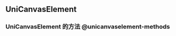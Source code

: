## UniCanvasElement

<!-- CUSTOMTYPEJSON.UniCanvasElement.description -->

<!-- CUSTOMTYPEJSON.UniCanvasElement.extends -->

<!-- CUSTOMTYPEJSON.UniCanvasElement.param -->



<!-- CUSTOMTYPEJSON.UniCanvasElement.compatibility -->

<!-- CUSTOMTYPEJSON.UniCanvasElement.example -->

### UniCanvasElement 的方法 @unicanvaselement-methods
<!-- CUSTOMTYPEJSON.UniCanvasElement.methods.getContext.name -->

<!-- CUSTOMTYPEJSON.UniCanvasElement.methods.getContext.description -->

<!-- CUSTOMTYPEJSON.UniCanvasElement.methods.getContext.compatibility -->

<!-- CUSTOMTYPEJSON.UniCanvasElement.methods.getContext.param -->

<!-- CUSTOMTYPEJSON.UniCanvasElement.methods.getContext.returnValue -->

<!-- CUSTOMTYPEJSON.UniCanvasElement.methods.getContext.tutorial -->

<!-- CUSTOMTYPEJSON.UniCanvasElement.methods.takeSnapshot.name -->

<!-- CUSTOMTYPEJSON.UniCanvasElement.methods.takeSnapshot.description -->

<!-- CUSTOMTYPEJSON.UniCanvasElement.methods.takeSnapshot.compatibility -->

<!-- CUSTOMTYPEJSON.UniCanvasElement.methods.takeSnapshot.param -->

<!-- CUSTOMTYPEJSON.UniCanvasElement.methods.takeSnapshot.returnValue -->

<!-- CUSTOMTYPEJSON.UniCanvasElement.methods.takeSnapshot.tutorial -->

<!-- CUSTOMTYPEJSON.UniCanvasElement.methods.appendChild.name -->

<!-- CUSTOMTYPEJSON.UniCanvasElement.methods.appendChild.description -->

<!-- CUSTOMTYPEJSON.UniCanvasElement.methods.appendChild.compatibility -->

<!-- CUSTOMTYPEJSON.UniCanvasElement.methods.appendChild.param -->

<!-- CUSTOMTYPEJSON.UniCanvasElement.methods.appendChild.returnValue -->

<!-- CUSTOMTYPEJSON.UniCanvasElement.methods.appendChild.tutorial -->

<!-- CUSTOMTYPEJSON.UniCanvasElement.methods.insertBefore.name -->

<!-- CUSTOMTYPEJSON.UniCanvasElement.methods.insertBefore.description -->

<!-- CUSTOMTYPEJSON.UniCanvasElement.methods.insertBefore.compatibility -->

<!-- CUSTOMTYPEJSON.UniCanvasElement.methods.insertBefore.param -->

<!-- CUSTOMTYPEJSON.UniCanvasElement.methods.insertBefore.returnValue -->

<!-- CUSTOMTYPEJSON.UniCanvasElement.methods.insertBefore.tutorial -->

<!-- CUSTOMTYPEJSON.UniCanvasElement.methods.setAttribute.name -->

<!-- CUSTOMTYPEJSON.UniCanvasElement.methods.setAttribute.description -->

<!-- CUSTOMTYPEJSON.UniCanvasElement.methods.setAttribute.compatibility -->

<!-- CUSTOMTYPEJSON.UniCanvasElement.methods.setAttribute.param -->

<!-- CUSTOMTYPEJSON.UniCanvasElement.methods.setAttribute.returnValue -->

<!-- CUSTOMTYPEJSON.UniCanvasElement.methods.setAttribute.tutorial -->

<!-- CUSTOMTYPEJSON.UniCanvasElement.methods.getAttribute.name -->

<!-- CUSTOMTYPEJSON.UniCanvasElement.methods.getAttribute.description -->

<!-- CUSTOMTYPEJSON.UniCanvasElement.methods.getAttribute.compatibility -->

<!-- CUSTOMTYPEJSON.UniCanvasElement.methods.getAttribute.param -->

<!-- CUSTOMTYPEJSON.UniCanvasElement.methods.getAttribute.returnValue -->

<!-- CUSTOMTYPEJSON.UniCanvasElement.methods.getAttribute.tutorial -->

<!-- CUSTOMTYPEJSON.UniCanvasElement.methods.hasAttribute.name -->

<!-- CUSTOMTYPEJSON.UniCanvasElement.methods.hasAttribute.description -->

<!-- CUSTOMTYPEJSON.UniCanvasElement.methods.hasAttribute.compatibility -->

<!-- CUSTOMTYPEJSON.UniCanvasElement.methods.hasAttribute.param -->

<!-- CUSTOMTYPEJSON.UniCanvasElement.methods.hasAttribute.returnValue -->

<!-- CUSTOMTYPEJSON.UniCanvasElement.methods.hasAttribute.tutorial -->

<!-- CUSTOMTYPEJSON.UniCanvasElement.methods.removeAttribute.name -->

<!-- CUSTOMTYPEJSON.UniCanvasElement.methods.removeAttribute.description -->

<!-- CUSTOMTYPEJSON.UniCanvasElement.methods.removeAttribute.compatibility -->

<!-- CUSTOMTYPEJSON.UniCanvasElement.methods.removeAttribute.param -->

<!-- CUSTOMTYPEJSON.UniCanvasElement.methods.removeAttribute.returnValue -->

<!-- CUSTOMTYPEJSON.UniCanvasElement.methods.removeAttribute.tutorial -->

<!-- CUSTOMTYPEJSON.UniCanvasElement.methods.getBoundingClientRect.name -->

<!-- CUSTOMTYPEJSON.UniCanvasElement.methods.getBoundingClientRect.description -->

<!-- CUSTOMTYPEJSON.UniCanvasElement.methods.getBoundingClientRect.compatibility -->

<!-- CUSTOMTYPEJSON.UniCanvasElement.methods.getBoundingClientRect.param -->

<!-- CUSTOMTYPEJSON.UniCanvasElement.methods.getBoundingClientRect.returnValue -->

<!-- CUSTOMTYPEJSON.UniCanvasElement.methods.getBoundingClientRect.tutorial -->

<!-- CUSTOMTYPEJSON.UniCanvasElement.methods.getDrawableContext.name -->

<!-- CUSTOMTYPEJSON.UniCanvasElement.methods.getDrawableContext.description -->

<!-- CUSTOMTYPEJSON.UniCanvasElement.methods.getDrawableContext.compatibility -->

<!-- CUSTOMTYPEJSON.UniCanvasElement.methods.getDrawableContext.param -->

<!-- CUSTOMTYPEJSON.UniCanvasElement.methods.getDrawableContext.returnValue -->

<!-- CUSTOMTYPEJSON.UniCanvasElement.methods.getDrawableContext.tutorial -->

<!-- CUSTOMTYPEJSON.UniCanvasElement.methods.removeChild.name -->

<!-- CUSTOMTYPEJSON.UniCanvasElement.methods.removeChild.description -->

<!-- CUSTOMTYPEJSON.UniCanvasElement.methods.removeChild.compatibility -->

<!-- CUSTOMTYPEJSON.UniCanvasElement.methods.removeChild.param -->

<!-- CUSTOMTYPEJSON.UniCanvasElement.methods.removeChild.returnValue -->

<!-- CUSTOMTYPEJSON.UniCanvasElement.methods.removeChild.tutorial -->

<!-- CUSTOMTYPEJSON.UniCanvasElement.methods.remove.name -->

<!-- CUSTOMTYPEJSON.UniCanvasElement.methods.remove.description -->

<!-- CUSTOMTYPEJSON.UniCanvasElement.methods.remove.compatibility -->

<!-- CUSTOMTYPEJSON.UniCanvasElement.methods.remove.param -->

<!-- CUSTOMTYPEJSON.UniCanvasElement.methods.remove.returnValue -->

<!-- CUSTOMTYPEJSON.UniCanvasElement.methods.remove.tutorial -->

<!-- CUSTOMTYPEJSON.UniCanvasElement.methods.scrollTo.name -->

<!-- CUSTOMTYPEJSON.UniCanvasElement.methods.scrollTo.description -->

<!-- CUSTOMTYPEJSON.UniCanvasElement.methods.scrollTo.compatibility -->

<!-- CUSTOMTYPEJSON.UniCanvasElement.methods.scrollTo.param -->

<!-- CUSTOMTYPEJSON.UniCanvasElement.methods.scrollTo.returnValue -->

<!-- CUSTOMTYPEJSON.UniCanvasElement.methods.scrollTo.tutorial -->

<!-- CUSTOMTYPEJSON.UniCanvasElement.methods.scrollBy.name -->

<!-- CUSTOMTYPEJSON.UniCanvasElement.methods.scrollBy.description -->

<!-- CUSTOMTYPEJSON.UniCanvasElement.methods.scrollBy.compatibility -->

<!-- CUSTOMTYPEJSON.UniCanvasElement.methods.scrollBy.param -->

<!-- CUSTOMTYPEJSON.UniCanvasElement.methods.scrollBy.returnValue -->

<!-- CUSTOMTYPEJSON.UniCanvasElement.methods.scrollBy.tutorial -->

<!-- CUSTOMTYPEJSON.UniCanvasElement.methods.querySelector.name -->

<!-- CUSTOMTYPEJSON.UniCanvasElement.methods.querySelector.description -->

<!-- CUSTOMTYPEJSON.UniCanvasElement.methods.querySelector.compatibility -->

<!-- CUSTOMTYPEJSON.UniCanvasElement.methods.querySelector.param -->

<!-- CUSTOMTYPEJSON.UniCanvasElement.methods.querySelector.returnValue -->

<!-- CUSTOMTYPEJSON.UniCanvasElement.methods.querySelector.tutorial -->

<!-- CUSTOMTYPEJSON.UniCanvasElement.methods.querySelectorAll.name -->

<!-- CUSTOMTYPEJSON.UniCanvasElement.methods.querySelectorAll.description -->

<!-- CUSTOMTYPEJSON.UniCanvasElement.methods.querySelectorAll.compatibility -->

<!-- CUSTOMTYPEJSON.UniCanvasElement.methods.querySelectorAll.param -->

<!-- CUSTOMTYPEJSON.UniCanvasElement.methods.querySelectorAll.returnValue -->

<!-- CUSTOMTYPEJSON.UniCanvasElement.methods.querySelectorAll.tutorial -->

<!-- CUSTOMTYPEJSON.UniCanvasElement.methods.focus.name -->

<!-- CUSTOMTYPEJSON.UniCanvasElement.methods.focus.description -->

<!-- CUSTOMTYPEJSON.UniCanvasElement.methods.focus.compatibility -->

<!-- CUSTOMTYPEJSON.UniCanvasElement.methods.focus.param -->

<!-- CUSTOMTYPEJSON.UniCanvasElement.methods.focus.returnValue -->

<!-- CUSTOMTYPEJSON.UniCanvasElement.methods.focus.tutorial -->

<!-- CUSTOMTYPEJSON.UniCanvasElement.methods.blur.name -->

<!-- CUSTOMTYPEJSON.UniCanvasElement.methods.blur.description -->

<!-- CUSTOMTYPEJSON.UniCanvasElement.methods.blur.compatibility -->

<!-- CUSTOMTYPEJSON.UniCanvasElement.methods.blur.param -->

<!-- CUSTOMTYPEJSON.UniCanvasElement.methods.blur.returnValue -->

<!-- CUSTOMTYPEJSON.UniCanvasElement.methods.blur.tutorial -->

<!-- CUSTOMTYPEJSON.UniCanvasElement.methods.getAndroidView.name -->

<!-- CUSTOMTYPEJSON.UniCanvasElement.methods.getAndroidView.description -->

<!-- CUSTOMTYPEJSON.UniCanvasElement.methods.getAndroidView.compatibility -->

<!-- CUSTOMTYPEJSON.UniCanvasElement.methods.getAndroidView.param -->

<!-- CUSTOMTYPEJSON.UniCanvasElement.methods.getAndroidView.returnValue -->

<!-- CUSTOMTYPEJSON.UniCanvasElement.methods.getAndroidView.tutorial -->

<!-- CUSTOMTYPEJSON.UniCanvasElement.methods.getAndroidActivity.name -->

<!-- CUSTOMTYPEJSON.UniCanvasElement.methods.getAndroidActivity.description -->

<!-- CUSTOMTYPEJSON.UniCanvasElement.methods.getAndroidActivity.compatibility -->

<!-- CUSTOMTYPEJSON.UniCanvasElement.methods.getAndroidActivity.param -->

<!-- CUSTOMTYPEJSON.UniCanvasElement.methods.getAndroidActivity.returnValue -->

<!-- CUSTOMTYPEJSON.UniCanvasElement.methods.getAndroidActivity.tutorial -->


